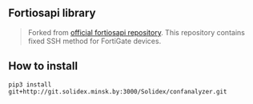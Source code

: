 ## Fortiosapi library

> Forked from [official fortiosapi repository](https://github.com/fortinet-solutions-cse/fortiosapi). This repository contains fixed SSH method for FortiGate devices. 

## How to install

```
pip3 install git+http://git.solidex.minsk.by:3000/Solidex/confanalyzer.git

```
